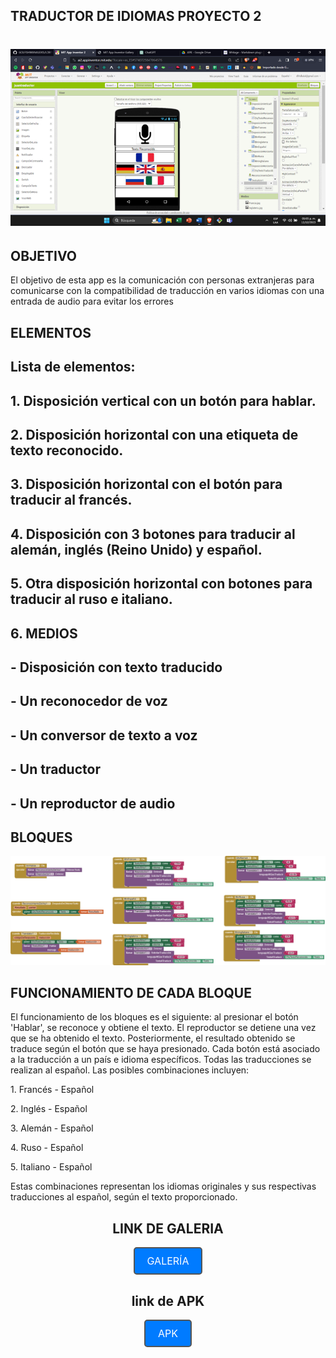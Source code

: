 ## TRADUCTOR DE IDIOMAS PROYECTO 2

# ![VISTA](Imagen1.png)

## OBJETIVO

El objetivo de esta app es la comunicación con personas extranjeras para comunicarse con la compatibilidad de traducción en varios idiomas con una entrada de audio para evitar los errores

## ELEMENTOS

## Lista de elementos:

## 1. Disposición vertical con un botón para hablar.

## 2. Disposición horizontal con una etiqueta de texto reconocido.

## 3. Disposición horizontal con el botón para traducir al francés.

## 4. Disposición con 3 botones para traducir al alemán, inglés (Reino Unido) y español.

## 5. Otra disposición horizontal con botones para traducir al ruso e italiano.

## 6. MEDIOS

## - Disposición con texto traducido

## - Un reconocedor de voz

## - Un conversor de texto a voz

## - Un traductor

## - Un reproductor de audio

## BLOQUES

![BLOQUES](imagen2.png)

## FUNCIONAMIENTO DE CADA BLOQUE

El funcionamiento de los bloques es el siguiente: al presionar el botón 'Hablar', se reconoce y obtiene el texto. El reproductor se detiene una vez que se ha obtenido el texto. Posteriormente, el resultado obtenido se traduce según el botón que se haya presionado. Cada botón está asociado a la traducción a un país e idioma específicos. Todas las traducciones se realizan al español. Las posibles combinaciones incluyen:

1\. Francés - Español

2\. Inglés - Español

3\. Alemán - Español

4\. Ruso - Español

5\. Italiano - Español

Estas combinaciones representan los idiomas originales y sus respectivas traducciones al español, según el texto proporcionado.

<center>

## LINK DE GALERIA
<a href="https://gallery.appinventor.mit.edu/?galleryid=5174778c-5e5f-4127-ad58-81c7d2791e3a" style="text-decoration: none; display: inline-block; padding: 10px 20px; border: 2px solid #555; border-radius: 5px; background-color: #007bff; color: #fff; font-size: 16px;" rel="noopener">
  GALERÍA
</a>

## link de APK
<a href="https://drive.google.com/file/d/1TtnuN3m8W5F2QQFM1CzTQ1_Uk1dlZcPN/view?usp=sharing" style="text-decoration: none; display: inline-block; padding: 10px 20px; border: 2px solid #555; border-radius: 5px; background-color: #007bff; color: #fff; font-size: 16px;" rel="noopener">
  APK
</a>

</center>


